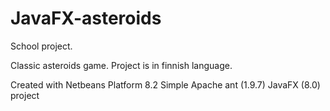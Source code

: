 # JavaFX-asteroids
School project.

Classic asteroids game. Project is in finnish language.

Created with Netbeans Platform 8.2
Simple Apache ant (1.9.7) JavaFX (8.0) project
